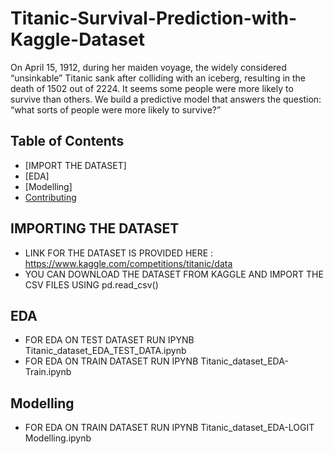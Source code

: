 # Titanic-Survival-Prediction-with-Kaggle-Dataset
 On April 15, 1912, during her maiden voyage, the widely considered “unsinkable” Titanic sank after colliding with an iceberg, resulting in the death of 1502 out of 2224.
 It seems some people were more likely to survive than others. We build a predictive model that answers the question: “what sorts of people were more likely to survive?”
## Table of Contents
- [IMPORT THE DATASET]
- [EDA]
- [Modelling]
- [Contributing](#contributing)
## IMPORTING THE DATASET 
+ LINK FOR THE DATASET IS PROVIDED HERE : https://www.kaggle.com/competitions/titanic/data
+ YOU CAN DOWNLOAD THE DATASET FROM KAGGLE AND IMPORT THE CSV FILES USING pd.read_csv()
## EDA
+ FOR EDA ON TEST DATASET RUN IPYNB Titanic_dataset_EDA_TEST_DATA.ipynb
+  FOR EDA ON TRAIN DATASET RUN IPYNB Titanic_dataset_EDA-Train.ipynb
## Modelling
+  FOR EDA ON TRAIN DATASET RUN IPYNB Titanic_dataset_EDA-LOGIT Modelling.ipynb
